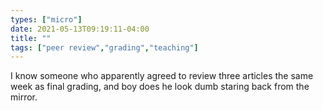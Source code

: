 ```yaml
---
types: ["micro"]
date: 2021-05-13T09:19:11-04:00
title: ""
tags: ["peer review","grading","teaching"]
---
```

I know someone who apparently agreed to review three articles the same week as final grading, and boy does he look dumb staring back from the mirror.
